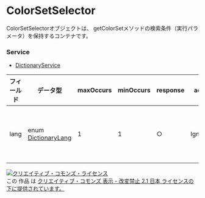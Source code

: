 # ColorSetSelector
ColorSetSelectorオブジェクトは、 getColorSetメソッドの検索条件（実行パラメータ）を保持するコンテナです。
### Service
+ [DictionaryService](../services/DictionaryService.md)

| フィールド | データ型 | maxOccurs | minOccurs | response | add | set | remove | 説明 | 
|---|---|---|---|---|---|---|---|---|
| lang| enum <a href="./DictionaryLang.md">DictionaryLang</a>| 1| 1| ○| Ignore| Ignore| Ignore| 言語選択です。 |
<a rel="license" href="http://creativecommons.org/licenses/by-nd/2.1/jp/"><img alt="クリエイティブ・コモンズ・ライセンス" style="border-width:0" src="https://i.creativecommons.org/l/by-nd/2.1/jp/88x31.png" /></a><br />この 作品 は <a rel="license" href="http://creativecommons.org/licenses/by-nd/2.1/jp/">クリエイティブ・コモンズ 表示 - 改変禁止 2.1 日本 ライセンスの下に提供されています。</a>
